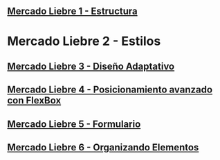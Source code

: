 ## [Mercado Liebre 1 - Estructura](https://github.com/DiazJose01/mercadoLiebre/tree/master)

# Mercado Liebre 2 - Estilos
## [Mercado Liebre 3 - Diseño Adaptativo](https://github.com/DiazJose01/mercadoLiebre/tree/ML3)

## [Mercado Liebre 4 - Posicionamiento avanzado con FlexBox](https://github.com/DiazJose01/mercadoLiebre/tree/ML4)

## [Mercado Liebre 5 - Formulario](https://github.com/DiazJose01/mercadoLiebre/tree/ML5)
 
 ## [Mercado Liebre 6 - Organizando Elementos](https://github.com/DiazJose01/mercadoLiebre/tree/ML6)